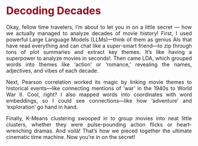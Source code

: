 <h1 style="color: #960018;">Decoding Decades</h1>

<p style="text-align: justify;">
Okay, fellow time travelers, I’m about to let you in on a little secret — how we actually managed to analyze decades of movie history! First, I used powerful Large Language Models (LLMs)—think of them as genius AIs that have read everything and can chat like a super-smart friend—to zip through tons of plot summaries and extract key themes. It’s like having a superpower to analyze movies in seconds!. Then came LDA, which grouped words into themes like ‘action’ or ‘romance,’ revealing the names, adjectives, and vibes of each decade.
</p>

<p style="text-align: justify;">
Next, Pearson correlation worked its magic by linking movie themes to historical events—like connecting mentions of ‘war’ in the 1940s to World War II. Cool, right? I also mapped words into coordinates with word embeddings, so I could see connections—like how ‘adventure’ and ‘exploration’ go hand in hand.
</p>

<p style="text-align: justify;">
Finally, K-Means clustering swooped in to group movies into neat little clusters, whether they were pulse-pounding action flicks or heart-wrenching dramas. And voilà! That’s how we pieced together the ultimate cinematic time machine. Now you’re in on the secret!
</p>





